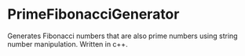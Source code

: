 # PrimeFibonacciGenerator

Generates Fibonacci numbers that are also prime numbers using string number manipulation. Written in c++.
